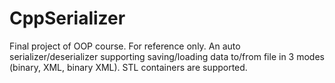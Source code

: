 # CppSerializer
Final project of OOP course. For reference only. An auto serializer/deserializer supporting saving/loading data to/from file in 3 modes (binary, XML, binary XML). STL containers are supported.
